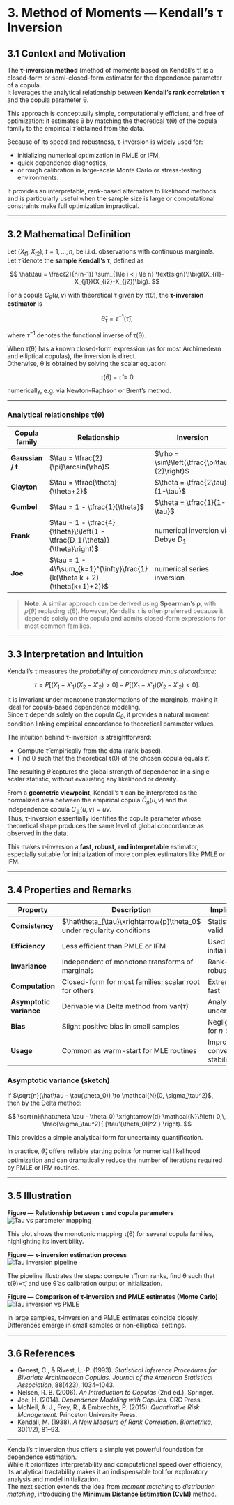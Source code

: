 # 3. Method of Moments — Kendall’s τ Inversion

## 3.1 Context and Motivation
The **τ-inversion method** (method of moments based on Kendall’s τ) is a
closed-form or semi-closed-form estimator for the dependence parameter
of a copula.  
It leverages the analytical relationship between **Kendall’s rank
correlation τ** and the copula parameter θ.  

This approach is conceptually simple, computationally efficient, and
free of optimization: it estimates θ by matching the theoretical τ(θ)
of the copula family to the empirical $\hat\tau$ obtained from the data.

Because of its speed and robustness, τ-inversion is widely used for:
- initializing numerical optimization in PMLE or IFM,  
- quick dependence diagnostics,  
- or rough calibration in large-scale Monte Carlo or stress-testing
  environments.  

It provides an interpretable, rank-based alternative to likelihood
methods and is particularly useful when the sample size is large or
computational constraints make full optimization impractical.

---

## 3.2 Mathematical Definition

Let $(X_{t1},X_{t2})$, $t=1,\dots,n$, be i.i.d. observations with
continuous marginals.  
Let $\hat\tau$ denote the **sample Kendall’s τ**, defined as

$$
\hat\tau
 = \frac{2}{n(n-1)}
   \sum_{1\le i < j \le n}
   \text{sign}\!\big((X_{i1}-X_{j1})(X_{i2}-X_{j2})\big).
$$

For a copula $C_\theta(u,v)$ with theoretical τ given by
$\tau(\theta)$, the **τ-inversion estimator** is

$$
\hat\theta_{\tau}
 = \tau^{-1}(\hat\tau),
$$

where $\tau^{-1}$ denotes the functional inverse of τ(θ).

When τ(θ) has a known closed-form expression (as for most Archimedean
and elliptical copulas), the inversion is direct.  
Otherwise, θ is obtained by solving the scalar equation:

$$
\tau(\theta) - \hat\tau = 0
$$

numerically, e.g. via Newton–Raphson or Brent’s method.

---

### Analytical relationships τ(θ)

| Copula family | Relationship | Inversion |
|----------------|--------------|------------|
| **Gaussian / t** | $\tau = \tfrac{2}{\pi}\arcsin(\rho)$ | $\rho = \sin\!\left(\tfrac{\pi\tau}{2}\right)$ |
| **Clayton** | $\tau = \tfrac{\theta}{\theta+2}$ | $\theta = \tfrac{2\tau}{1-\tau}$ |
| **Gumbel** | $\tau = 1 - \tfrac{1}{\theta}$ | $\theta = \tfrac{1}{1-\tau}$ |
| **Frank** | $\tau = 1 - \tfrac{4}{\theta}\!\left(1 - \tfrac{D_1(\theta)}{\theta}\right)$ | numerical inversion via Debye $D_1$ |
| **Joe** | $\tau = 1 - 4\!\sum_{k=1}^{\infty}\frac{1}{k(\theta k + 2)(\theta(k+1)+2)}$ | numerical series inversion |

> **Note.** A similar approach can be derived using **Spearman’s ρ**, with
> $\rho(\theta)$ replacing τ(θ). However, Kendall’s τ is often preferred
> because it depends solely on the copula and admits closed-form
> expressions for most common families.

---

## 3.3 Interpretation and Intuition

Kendall’s τ measures the *probability of concordance minus discordance*:

$$
\tau = P\big[(X_1 - X'_1)(X_2 - X'_2) > 0\big]
     - P\big[(X_1 - X'_1)(X_2 - X'_2) < 0\big].
$$

It is invariant under monotone transformations of the marginals, making
it ideal for copula-based dependence modeling.  
Since τ depends solely on the copula $C_\theta$, it provides a natural
moment condition linking empirical concordance to theoretical parameter
values.

The intuition behind τ-inversion is straightforward:
- Compute $\hat\tau$ empirically from the data (rank-based).  
- Find θ such that the theoretical τ(θ) of the chosen copula equals
  $\hat\tau$.  

The resulting $\hat\theta$ captures the global strength of dependence in
a single scalar statistic, without evaluating any likelihood or density.

From a **geometric viewpoint**, Kendall’s τ can be interpreted as the
normalized area between the empirical copula $\hat C_n(u,v)$ and the
independence copula $C_\perp(u,v)=uv$.  
Thus, τ-inversion essentially identifies the copula parameter whose
theoretical shape produces the same level of global concordance as
observed in the data.

This makes τ-inversion a **fast, robust, and interpretable** estimator,
especially suitable for initialization of more complex estimators like
PMLE or IFM.

---

## 3.4 Properties and Remarks

| Property | Description | Implication |
|-----------|--------------|-------------|
| **Consistency** | $\hat\theta_{\tau}\xrightarrow{p}\theta_0$ under regularity conditions | Statistically valid |
| **Efficiency** | Less efficient than PMLE or IFM | Used for initialization |
| **Invariance** | Independent of monotone transforms of marginals | Rank-based robustness |
| **Computation** | Closed-form for most families; scalar root for others | Extremely fast |
| **Asymptotic variance** | Derivable via Delta method from var($\hat\tau$) | Analytical uncertainty |
| **Bias** | Slight positive bias in small samples | Negligible for $n>100$ |
| **Usage** | Common as warm-start for MLE routines | Improves convergence stability |

### Asymptotic variance (sketch)
If $\sqrt{n}(\hat\tau - \tau(\theta_0)) \to \mathcal{N}(0, \sigma_\tau^2)$,
then by the Delta method:

$$
\sqrt{n}(\hat\theta_\tau - \theta_0)
 \xrightarrow{d}
 \mathcal{N}\!\left(
   0,\,
   \frac{\sigma_\tau^2}{
     [\tau'(\theta_0)]^2
   }
 \right).
$$

This provides a simple analytical form for uncertainty quantification.

In practice, $\hat\theta_\tau$ offers reliable starting points for
numerical likelihood optimization and can dramatically reduce the
number of iterations required by PMLE or IFM routines.

---

## 3.5 Illustration

**Figure — Relationship between τ and copula parameters**  
![Tau vs parameter mapping](../assets/figures/03_calibration/tau_inversion_mapping.svg)

This plot shows the monotonic mapping τ(θ) for several copula families,
highlighting its invertibility.

**Figure — τ-inversion estimation process**  
![Tau inversion pipeline](../assets/figures/03_calibration/tau_inversion_pipeline.svg)

The pipeline illustrates the steps: compute $\hat\tau$ from ranks, find
θ such that τ(θ)=τ̂, and use θ̂ as calibration output or initialization.

**Figure — Comparison of τ-inversion and PMLE estimates (Monte Carlo)**  
![Tau inversion vs PMLE](../assets/figures/03_calibration/tau_inversion_vs_pseudo_mle.svg)

In large samples, τ-inversion and PMLE estimates coincide closely.
Differences emerge in small samples or non-elliptical settings.

---

## 3.6 References

- Genest, C., & Rivest, L.-P. (1993).
  *Statistical Inference Procedures for Bivariate Archimedean Copulas.*
  *Journal of the American Statistical Association*, 88(423), 1034–1043.  
- Nelsen, R. B. (2006). *An Introduction to Copulas* (2nd ed.). Springer.  
- Joe, H. (2014). *Dependence Modeling with Copulas.* CRC Press.  
- McNeil, A. J., Frey, R., & Embrechts, P. (2015).
  *Quantitative Risk Management.* Princeton University Press.  
- Kendall, M. (1938). *A New Measure of Rank Correlation.*
  *Biometrika*, 30(1/2), 81–93.  

---

Kendall’s τ inversion thus offers a simple yet powerful foundation for
dependence estimation.  
While it prioritizes interpretability and computational speed over
efficiency, its analytical tractability makes it an indispensable tool
for exploratory analysis and model initialization.  
The next section extends the idea from *moment matching* to *distribution
matching*, introducing the **Minimum Distance Estimation (CvM)** method.
